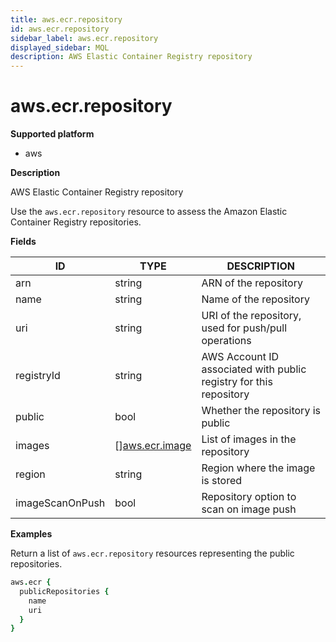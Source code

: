 ```yaml
---
title: aws.ecr.repository
id: aws.ecr.repository
sidebar_label: aws.ecr.repository
displayed_sidebar: MQL
description: AWS Elastic Container Registry repository
---
```


# aws.ecr.repository

**Supported platform**

- aws

**Description**

AWS Elastic Container Registry repository

Use the `aws.ecr.repository` resource to assess the Amazon Elastic Container Registry repositories.

**Fields**

| ID              | TYPE                                        | DESCRIPTION                                                        |
| --------------- | ------------------------------------------- | ------------------------------------------------------------------ |
| arn             | string                                      | ARN of the repository                                              |
| name            | string                                      | Name of the repository                                             |
| uri             | string                                      | URI of the repository, used for push/pull operations               |
| registryId      | string                                      | AWS Account ID associated with public registry for this repository |
| public          | bool                                        | Whether the repository is public                                   |
| images          | &#91;&#93;[aws.ecr.image](aws.ecr.image.md) | List of images in the repository                                   |
| region          | string                                      | Region where the image is stored                                   |
| imageScanOnPush | bool                                        | Repository option to scan on image push                            |

**Examples**

Return a list of `aws.ecr.repository` resources representing the public repositories.

```coffee
aws.ecr {
  publicRepositories {
    name
    uri
  }
}
```
